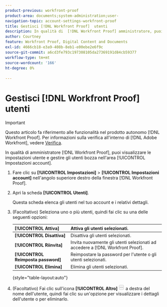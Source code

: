```yaml
---
product-previous: workfront-proof
product-area: documents;system-administration;user-
navigation-topic: account-settings-workfront-proof
title: Gestisci [!DNL Workfront Proof]  utenti
description: In qualità di  [!DNL Workfront Proof] amministratore, puoi visualizzare le impostazioni utente e gestire gli utenti bozza nell'area [!UICONTROL Impostazioni account].
author: Courtney
feature: Workfront Proof, Digital Content and Documents
exl-id: 4666cb18-e3a9-408b-8eb1-e00ebe2e6f9c
source-git-commit: a6cd3fe793c197308105da27369191d84cb59377
workflow-type: tm+mt
source-wordcount: '166'
ht-degree: 0%

---
```


# Gestisci [!DNL Workfront Proof] utenti

>[!IMPORTANT]
>
>Questo articolo fa riferimento alle funzionalità nel prodotto autonomo [!DNL Workfront Proof]. Per informazioni sulla verifica all&#39;interno di [!DNL Adobe Workfront], vedere [Verifica](../../../review-and-approve-work/proofing/proofing.md).

In qualità di amministratore [!DNL Workfront Proof], puoi visualizzare le impostazioni utente e gestire gli utenti bozza nell&#39;area [!UICONTROL Impostazioni account].

1. Fare clic su **[!UICONTROL Impostazioni]** > **[!UICONTROL Impostazioni account]** nell&#39;angolo superiore destro della finestra [!DNL Workfront Proof].

1. Apri la scheda **[!UICONTROL Utenti]**.

   Questa scheda elenca gli utenti nel tuo account e i relativi dettagli.

1. (Facoltativo) Seleziona uno o più utenti, quindi fai clic su una delle seguenti opzioni:

   | **[!UICONTROL Attiva]** | Attiva gli utenti selezionati. |
   |---|---|
   | **[!UICONTROL Disattiva]** | Disattiva gli utenti selezionati. |
   | **[!UICONTROL Riinvita]** | Invita nuovamente gli utenti selezionati ad accedere a [!DNL Workfront Proof]. |
   | **[!UICONTROL Reimposta password]** | Reimpostare la password per l&#39;utente o gli utenti selezionati. |
   | **[!UICONTROL Elimina]** | Elimina gli utenti selezionati. |

   {style="table-layout:auto"}

1. (Facoltativo) Fai clic sull&#39;icona **[!UICONTROL Altro]** ![[!DNL More_button_small].png](assets/more-button-small.png) a destra del nome dell&#39;utente, quindi fai clic su un&#39;opzione per visualizzare i dettagli dell&#39;utente o per eliminarlo.

